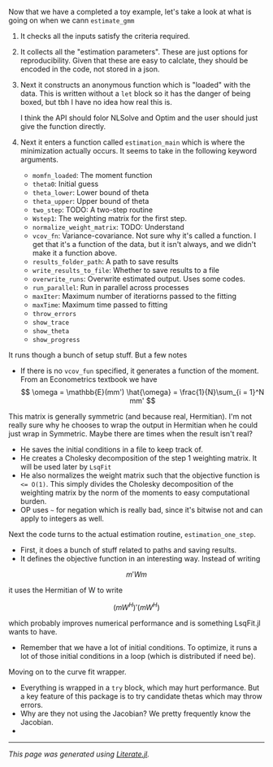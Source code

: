 Now that we have a completed a toy example, let's take a look
at what is going on when we cann `estimate_gmm`

1. It checks all the inputs satisfy the criteria required.
2. It collects all the "estimation parameters". These are just options
   for reproducibility. Given that these are easy to calclate, they should
  be encoded in the code, not stored in a json.
3. Next it constructs an anonymous function which is "loaded" with the data.
   This is written without a `let` block so it has the danger of being boxed,
   but tbh I have no idea how real this is.

   I think the API should folor NLSolve and Optim and the user should just
   give the function directly.

4. Next it enters a function called `estimation_main` which is where the
   minimization actually occurs. It seems to take in the following keyword
   arguments.
    * `momfn_loaded`: The moment function
    * `theta0`: Initial guess
    * `theta_lower`: Lower bound of theta
    * `theta_upper`: Upper bound of theta
    * `two_step`: TODO: A two-step routine
    * `Wstep1`: The weighting matrix for the first step.
    * `normalize_weight_matrix`: TODO: Understand
    * `vcov_fn`: Variance-covariance. Not sure why it's called a function.
      I get that it's a function of the data, but it isn't always, and
      we didn't make it a function above.
    * `results_folder_path`: A path to save results
    * `write_results_to_file`: Whether to save results to a file
    * `overwrite_runs`: Overwrite estimated output. Uses some codes.
    * `run_parallel`: Run in parallel across processes
    * `maxIter`: Maximum number of iteratiorns passed to the fitting
    * `maxTime`: Maximum time passed to fitting
    * `throw_errors`
    * `show_trace`
    * `show_theta`
    * `show_progress`

It runs though a bunch of setup stuff. But a few notes
  * If there is no `vcov_fun` specified, it generates a function of the
    moment. From an Econometrics textbook we have
  $$
    \omega = \mathbb{E}(mm')
    \hat{\omega} = \frac{1}{N}\sum_{i = 1}^N mm'
  $$

  This matrix is generally symmetric (and because real, Hermitian).
  I'm not really sure why he chooses to wrap the output in Hermitian
  when he could just wrap in Symmetric. Maybe there are times when
  the result isn't real?

  * He saves the initial conditions in a file to keep track of.
  * He creates a Cholesky decomposition of the step 1 weighting
    matrix. It will be used later by `LsqFit`
  * He also normalizes the weight matrix such that the objective
    function is `<= O(1)`. This simply divides the Cholesky
    decomposition of the weighting matrix by the norm of the moments
    to easy computational burden.
  * OP uses `~` for negation which is really bad, since it's bitwise not
    and can apply to integers as well.

Next the code turns to the actual estimation routine, `estimation_one_step`.
  * First, it does a bunch of stuff related to paths and saving results.
  * It defines the objective function in an interesting way. Instead of writing

  $$
  m' W m
  $$

  it uses the Hermitian of W to write

  $$
  (m W^H)' (m W^H)
  $$

  which probably improves numerical performance and is something LsqFit.jl
  wants to have.

  * Remember that we have a lot of initial conditions. To optimize, it
    runs a lot of those initial conditions in a loop (which is
    distributed if need be).

Moving on to the curve fit wrapper.

  * Everything is wrapped in a `try` block, which may hurt performance.
    But a key feature of this package is to try candidate thetas which
    may throw errors.
  * Why are they not using the Jacobian? We pretty frequently know the
    Jacobian.
  *

---

*This page was generated using [Literate.jl](https://github.com/fredrikekre/Literate.jl).*

